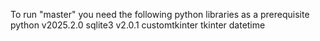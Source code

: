 To run "master" you need the following python libraries as a prerequisite 
python v2025.2.0
sqlite3 v2.0.1
customtkinter
tkinter
datetime
